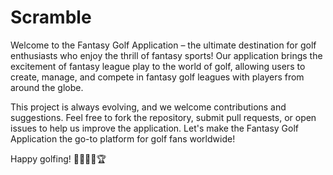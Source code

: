 # Scramble

Welcome to the Fantasy Golf Application – the ultimate destination for golf enthusiasts who enjoy the thrill of fantasy sports! Our application brings the excitement of fantasy league play to the world of golf, allowing users to create, manage, and compete in fantasy golf leagues with players from around the globe.

This project is always evolving, and we welcome contributions and suggestions. Feel free to fork the repository, submit pull requests, or open issues to help us improve the application. Let's make the Fantasy Golf Application the go-to platform for golf fans worldwide!

Happy golfing! 🏌️‍♂️🏌️‍♀️🏆

